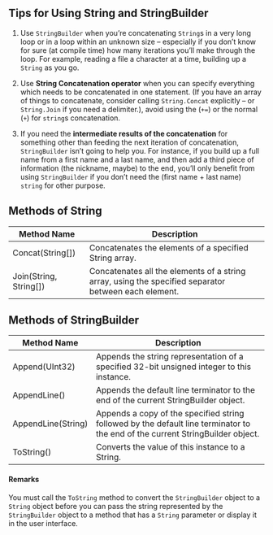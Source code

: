## Tips for Using String and StringBuilder

1. Use  `StringBuilder`  when you’re concatenating  `String`s in a very long loop or in a loop within an unknown size – especially if you don’t know for sure (at compile time) how many iterations you’ll make through the loop. For example, reading a file a character at a time, building up a  `String`  as you go.

2. Use  **String Concatenation operator**  when you can specify everything which needs to be concatenated in one statement. (If you have an array of things to concatenate, consider calling  `String.Concat`  explicitly – or  `String.Join`  if you need a delimiter.), avoid using the (`+=`) or the normal (`+`) for  `string`s concatenation.

3. If you need the  **intermediate results of the concatenation**  for something other than feeding the next iteration of concatenation,  `StringBuilder`  isn’t going to help you. For instance, if you build up a full name from a first name and a last name, and then add a third piece of information (the nickname, maybe) to the end, you’ll only benefit from using  `StringBuilder`  if you don’t need the (first name + last name)  `string`  for other purpose.

## Methods of String

| Method Name | Description |
| --- | --- |
| Concat(String[]) | Concatenates the elements of a specified String array. |
| Join(String, String[]) | Concatenates all the elements of a string array, using the specified separator between each element. |

## Methods of StringBuilder

| Method Name | Description |
| --- | --- |
| Append(UInt32) | Appends the string representation of a specified 32-bit unsigned integer to this instance. |
| AppendLine() | Appends the default line terminator to the end of the current StringBuilder object.|
| AppendLine(String) | Appends a copy of the specified string followed by the default line terminator to the end of the current StringBuilder object. |
| ToString() | Converts the value of this instance to a String. |

#### Remarks

You must call the `ToString` method to convert the `StringBuilder` object to a `String` object before you can pass the string represented by the `StringBuilder` object to a method that has a `String` parameter or display it in the user interface.
<!--stackedit_data:
eyJoaXN0b3J5IjpbNTM0MDA1MzMxXX0=
-->